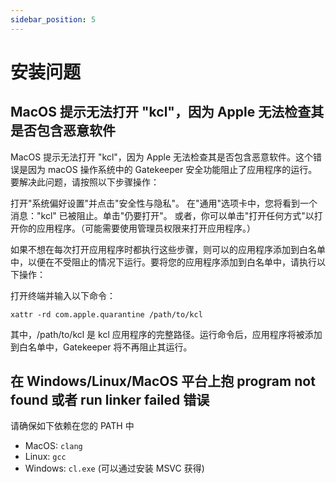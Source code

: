 ```yaml
---
sidebar_position: 5
---
```


# 安装问题

## MacOS 提示无法打开 "kcl"，因为 Apple 无法检查其是否包含恶意软件

MacOS 提示无法打开 "kcl"，因为 Apple 无法检查其是否包含恶意软件。这个错误是因为 macOS 操作系统中的 Gatekeeper 安全功能阻止了应用程序的运行。要解决此问题，请按照以下步骤操作：

打开"系统偏好设置"并点击"安全性与隐私"。 在"通用"选项卡中，您将看到一个消息："kcl" 已被阻止。单击"仍要打开"。 或者，你可以单击"打开任何方式"以打开你的应用程序。（可能需要使用管理员权限来打开应用程序。）

如果不想在每次打开应用程序时都执行这些步骤，则可以的应用程序添加到白名单中，以便在不受阻止的情况下运行。要将您的应用程序添加到白名单中，请执行以下操作：

打开终端并输入以下命令：

```shell
xattr -rd com.apple.quarantine /path/to/kcl
```

其中，/path/to/kcl 是 kcl 应用程序的完整路径。运行命令后，应用程序将被添加到白名单中，Gatekeeper 将不再阻止其运行。

## 在 Windows/Linux/MacOS 平台上抱 program not found 或者 run linker failed 错误

请确保如下依赖在您的 PATH 中

+ MacOS: `clang`
+ Linux: `gcc`
+ Windows: `cl.exe` (可以通过安装 MSVC 获得)
